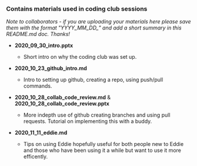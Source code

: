 ### Contains materials used in coding club sessions
*Note to collaborators - if you are uploading your materials here please save them with the format "YYYY_MM_DD_" and add a short summary in this README.md doc. Thanks!*

* **2020_09_30_intro.pptx**
  * Short intro on why the coding club was set up.

* **2020_10_23_github_intro.md**
  * Intro to setting up github, creating a repo, using push/pull commands.

* **2020_10_28_collab_code_review.md** & **2020_10_28_collab_code_review.pptx**
  * More indepth use of github creating branches and using pull requests. Tutorial on implementing this with a buddy.

* **2020_11_11_eddie.md**
  * Tips on using Eddie hopefully useful for both people new to Eddie and those who have been using it a while but want to use it more efficently. 

